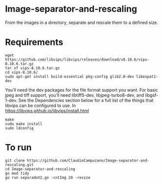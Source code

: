 # Image-separator-and-rescaling
From the images in a directory, separate and rescale them to a defined size.

# Requirements
```
wget https://github.com/libvips/libvips/releases/download/v8.10.6/vips-8.10.6.tar.gz
tar xf vips-8.10.6.tar.gz
cd vips-8.10.6/
sudo apt-get install build-essential pkg-config glib2.0-dev libexpat1-dev
```

You’ll need the dev packages for the file format support you want. For basic jpeg and tiff support, you’ll need libtiff5-dev, libjpeg-turbo8-dev, and libgsf-1-dev. See the Dependencies section below for a full list of the things that libvips can be configured to use.
In https://libvips.github.io/libvips/install.html

```
make
sudo make install
sudo ldconfig
```

# To run

```
git clone https://github.com/ClaudioCampuzano/Image-separator-and-rescaling.git
cd Image-separator-and-rescaling
go mod tidy
go run separadoV2.go -cntImg 20 -resize
```
